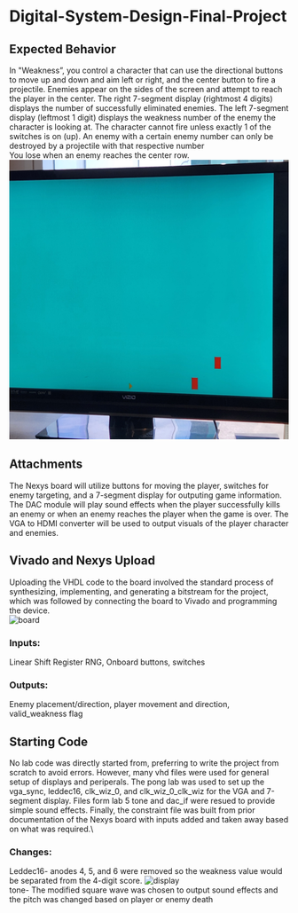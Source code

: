 # Digital-System-Design-Final-Project
## Expected Behavior
In "Weakness”, you control a character that can use the directional buttons to move up and down and aim left or right, and the center button to fire a projectile. Enemies appear on the sides of the screen and attempt to reach the player in the center.
The right 7-segment display (rightmost 4 digits) displays the number of successfully eliminated enemies. The left 7-segment display (leftmost 1 digit) displays the weakness number of the enemy the character is looking at.
The character cannot fire unless exactly 1 of the switches is on (up). An enemy with a certain enemy number can only be destroyed by a projectile with that respective number  
You lose when an enemy reaches the center row.\
![](20250508_153933.jpg)
## Attachments
The Nexys board will utilize buttons for moving the player, switches for enemy targeting, and a 7-segment display for outputing game information.
The DAC module will play sound effects when the player successfully kills an enemy or when an enemy reaches the player when the game is over.
The VGA to HDMI converter will be used to output visuals of the player character and enemies.

## Vivado and Nexys Upload
Uploading the VHDL code to the board involved the standard process of synthesizing, implementing, and generating a bitstream for the project, which was followed by connecting the board to Vivado and programming the device.\
![board](20250508_154102.jpg)
### Inputs:
Linear Shift Register RNG, Onboard buttons, switches
### Outputs:
Enemy placement/direction, player movement and direction, valid_weakness flag
## Starting Code
No lab code was directly started from, preferring to write the project from scratch to avoid errors. However, many vhd files were used for general setup of displays and periperals. The pong lab was used to set up the vga_sync, leddec16, clk_wiz_0, and clk_wiz_0_clk_wiz for the VGA and 7-segment display. Files form lab 5 tone and dac_if were resued to provide simple sound effects. Finally, the constraint file was built from prior documentation of the Nexys board with inputs added and taken away based on what was required.\
### Changes:
Leddec16- anodes 4, 5, and 6 were removed so the weakness value would be separated from the 4-digit score.
![display](20250508_153923.jpg)\
tone- The modified square wave was chosen to output sound effects and the pitch was changed based on player or enemy death

